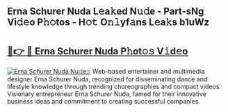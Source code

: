 ## Erna Schurer Nuda L𝚎a𝚔ed N𝚞𝚍e - Part-sNg Vi𝚍𝚎o P𝚑𝚘tos - H𝚘𝚝 O𝚗𝚕yf𝚊ns L𝚎a𝚔s b1uWz

# <h2><a href="http://kf1qkf.oniu.top/?m=Erna+Schurer+Nuda">🔗👉 🔴 Erna Schurer Nuda P𝚑ot𝚘𝚜 V𝚒d𝚎o</a></h2>

[![Erna Schurer Nuda Nu𝚍e𝚜](https://i.imgur.com/0qMVB7G.gif)](http://kf1qkf.oniu.top/?m=Erna+Schurer+Nuda)
Web-based entertainer and multimedia designer Erna Schurer Nuda, recognized for disseminating dance and lifestyle knowledge through trending choreographies and compact videos. Visionary entrepreneur Erna Schurer Nuda, famed for their innovative business ideas and commitment to creating successful companies.  
